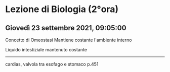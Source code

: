 # Lezione di Biologia (2°ora)
## Giovedì 23 settembre 2021, 09:05:00
Concetto di Omeostasi
Mantiene costante l'ambiente interno

Liquido intestiziale mantenuto costante

---
cardias, valvola tra esofago e stomaco
p.451
<!--stackedit_data:
eyJoaXN0b3J5IjpbLTU1NzA1OTMwNF19
-->
